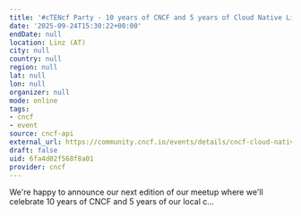 ```yaml
---
title: '#cTENcf Party - 10 years of CNCF and 5 years of Cloud Native Linz'
date: '2025-09-24T15:30:22+00:00'
endDate: null
location: Linz (AT)
city: null
country: null
region: null
lat: null
lon: null
organizer: null
mode: online
tags:
- cncf
- event
source: cncf-api
external_url: https://community.cncf.io/events/details/cncf-cloud-native-linz-presents-ctencf-party-10-years-of-cncf-and-5-years-of-cloud-native-linz/
draft: false
uid: 6fa4d02f568f8a01
provider: cncf
---
```

We're happy to announce our next edition of our meetup where we'll celebrate 10 years of CNCF and 5 years of our local c...

